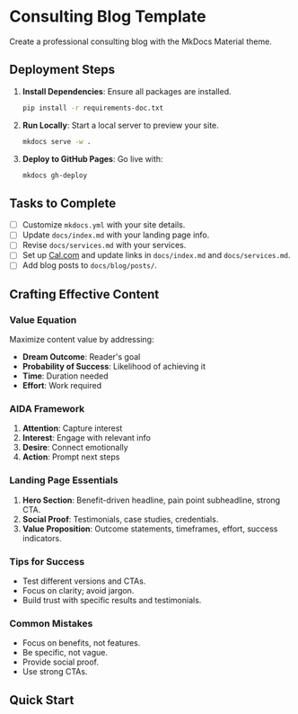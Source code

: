 # Consulting Blog Template

Create a professional consulting blog with the MkDocs Material theme.

## Deployment Steps

1. **Install Dependencies**: Ensure all packages are installed.
   ```bash
   pip install -r requirements-doc.txt
   ```

2. **Run Locally**: Start a local server to preview your site.
   ```bash
   mkdocs serve -w .
   ```

3. **Deploy to GitHub Pages**: Go live with:
   ```bash
   mkdocs gh-deploy
   ```

## Tasks to Complete

- [ ] Customize `mkdocs.yml` with your site details.
- [ ] Update `docs/index.md` with your landing page info.
- [ ] Revise `docs/services.md` with your services.
- [ ] Set up [Cal.com](https://cal.com) and update links in `docs/index.md` and `docs/services.md`.
- [ ] Add blog posts to `docs/blog/posts/`.

## Crafting Effective Content

### Value Equation

Maximize content value by addressing:
- **Dream Outcome**: Reader's goal
- **Probability of Success**: Likelihood of achieving it
- **Time**: Duration needed
- **Effort**: Work required

### AIDA Framework

1. **Attention**: Capture interest
2. **Interest**: Engage with relevant info
3. **Desire**: Connect emotionally
4. **Action**: Prompt next steps

### Landing Page Essentials

1. **Hero Section**: Benefit-driven headline, pain point subheadline, strong CTA.
2. **Social Proof**: Testimonials, case studies, credentials.
3. **Value Proposition**: Outcome statements, timeframes, effort, success indicators.

### Tips for Success

- Test different versions and CTAs.
- Focus on clarity; avoid jargon.
- Build trust with specific results and testimonials.

### Common Mistakes

- Focus on benefits, not features.
- Be specific, not vague.
- Provide social proof.
- Use strong CTAs.

## Quick Start
